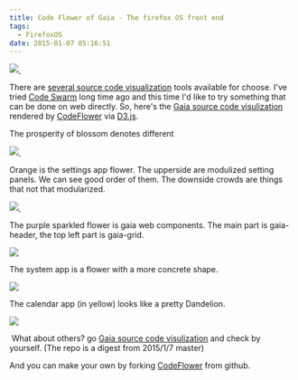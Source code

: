 ```yaml
---
title: Code Flower of Gaia - The firefox OS front end
tags:
  - FirefoxOS
date: 2015-01-07 05:16:51
---
```


[![](http://3.bp.blogspot.com/-A5omYli3oD8/VKy7ZhFdo4I/AAAAAAAADx4/lmK6VlkaxC8/s1600/%E8%9E%A2%E5%B9%95%E5%BF%AB%E7%85%A7%2B2015-01-07%2B%E4%B8%8B%E5%8D%8812.51.22.png)&nbsp;](http://3.bp.blogspot.com/-A5omYli3oD8/VKy7ZhFdo4I/AAAAAAAADx4/lmK6VlkaxC8/s1600/%E8%9E%A2%E5%B9%95%E5%BF%AB%E7%85%A7%2B2015-01-07%2B%E4%B8%8B%E5%8D%8812.51.22.png)

There are [several source code visualization](https://www.codefellows.org/blog/visualizing-the-history-of-node-js-via-git-commits) tools available for choose. I've tried  [Code Swarm](https://code.google.com/p/codeswarm/) long time ago and this time I'd like to try something that can be done on web directly. So, here's the [Gaia source code visulization](http://gasolin.github.io/CodeFlower/) rendered by [CodeFlower](http://redotheweb.com/CodeFlower/) via [D3.js](http://d3js.org/).

The prosperity of blossom denotes different

[![](http://1.bp.blogspot.com/-Vthdxeyf8Eo/VKy89BNpqaI/AAAAAAAADyE/mBdj3ZX7ASc/s1600/%E8%9E%A2%E5%B9%95%E5%BF%AB%E7%85%A7%2B2015-01-07%2B%E4%B8%8B%E5%8D%8812.57.51.png)&nbsp;](http://1.bp.blogspot.com/-Vthdxeyf8Eo/VKy89BNpqaI/AAAAAAAADyE/mBdj3ZX7ASc/s1600/%E8%9E%A2%E5%B9%95%E5%BF%AB%E7%85%A7%2B2015-01-07%2B%E4%B8%8B%E5%8D%8812.57.51.png)

Orange is the settings app flower. The upperside are modulized setting panels. We can see good order of them. The downside crowds are things that not that modularized.

[![](http://2.bp.blogspot.com/-KYFYxGwq86A/VKy-cCI-5dI/AAAAAAAADyQ/cuUaw_LCZrA/s1600/%E8%9E%A2%E5%B9%95%E5%BF%AB%E7%85%A7%2B2015-01-07%2B%E4%B8%8B%E5%8D%881.03.23.png)&nbsp;](http://2.bp.blogspot.com/-KYFYxGwq86A/VKy-cCI-5dI/AAAAAAAADyQ/cuUaw_LCZrA/s1600/%E8%9E%A2%E5%B9%95%E5%BF%AB%E7%85%A7%2B2015-01-07%2B%E4%B8%8B%E5%8D%881.03.23.png)

The purple sparkled flower is gaia web components. The main part is gaia-header, the top left part is gaia-grid.

[![](http://3.bp.blogspot.com/-aADuKdPoumA/VKy_fsik7WI/AAAAAAAADyk/CrMWTIDgchg/s1600/%E8%9E%A2%E5%B9%95%E5%BF%AB%E7%85%A7%2B2015-01-07%2B%E4%B8%8B%E5%8D%881.08.21.png)](http://3.bp.blogspot.com/-aADuKdPoumA/VKy_fsik7WI/AAAAAAAADyk/CrMWTIDgchg/s1600/%E8%9E%A2%E5%B9%95%E5%BF%AB%E7%85%A7%2B2015-01-07%2B%E4%B8%8B%E5%8D%881.08.21.png)

The system app is a flower with a more concrete shape.

[![](http://3.bp.blogspot.com/-Chy7pnUtwLA/VKy_9F84vUI/AAAAAAAADys/u6VfY--3iVQ/s1600/%E8%9E%A2%E5%B9%95%E5%BF%AB%E7%85%A7%2B2015-01-07%2B%E4%B8%8B%E5%8D%881.10.56.png)](http://3.bp.blogspot.com/-Chy7pnUtwLA/VKy_9F84vUI/AAAAAAAADys/u6VfY--3iVQ/s1600/%E8%9E%A2%E5%B9%95%E5%BF%AB%E7%85%A7%2B2015-01-07%2B%E4%B8%8B%E5%8D%881.10.56.png)

The calendar app (in yellow) looks like a pretty Dandelion.

[![](http://1.bp.blogspot.com/-e2QDiaJBwTE/VKzAcvmIm1I/AAAAAAAADy0/1rhVYaG1Ajo/s1600/%E8%9E%A2%E5%B9%95%E5%BF%AB%E7%85%A7%2B2015-01-07%2B%E4%B8%8B%E5%8D%881.12.53.png)](http://1.bp.blogspot.com/-e2QDiaJBwTE/VKzAcvmIm1I/AAAAAAAADy0/1rhVYaG1Ajo/s1600/%E8%9E%A2%E5%B9%95%E5%BF%AB%E7%85%A7%2B2015-01-07%2B%E4%B8%8B%E5%8D%881.12.53.png)

&nbsp;What about others? go [Gaia source code visulization](http://gasolin.github.io/CodeFlower/) and check by yourself. (The repo is a digest from 2015/1/7 master) 

And you can make your own by forking [CodeFlower](https://github.com/fzaninotto/CodeFlower) from github.
